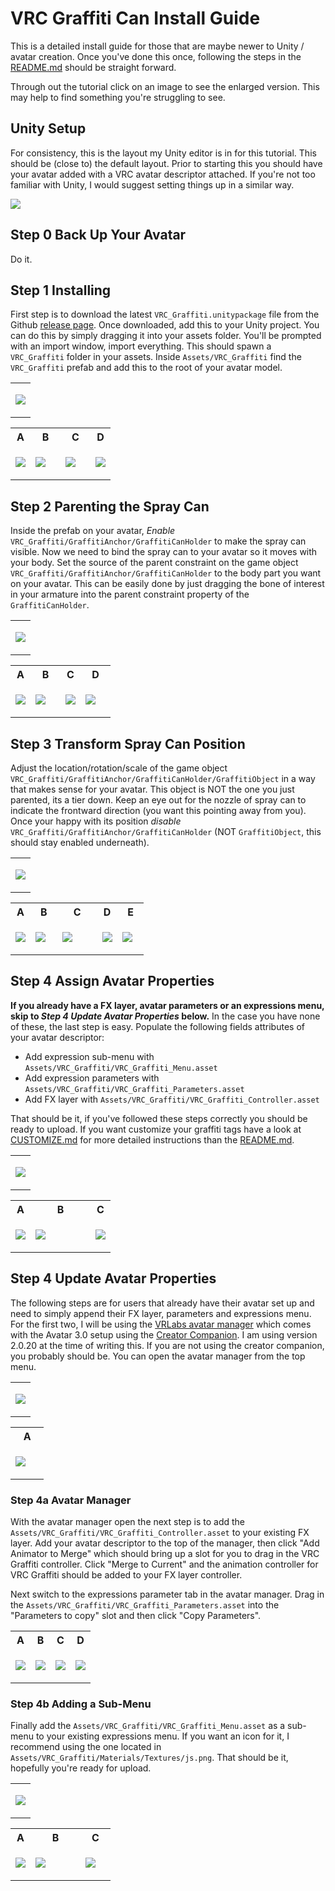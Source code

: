 # VRC Graffiti Can Install Guide

This is a detailed install guide for those that are maybe newer to Unity / avatar creation.
Once you've done this once, following the steps in the [README.md](../README.md) should be straight forward.

Through out the tutorial click on an image to see the enlarged version. This may help to find something you're struggling to see.

## Unity Setup
For consistency, this is the layout my Unity editor is in for this tutorial.
This should be (close to) the default layout.
Prior to starting this you should have your avatar added with a VRC avatar descriptor attached.
If you're not too familiar with Unity, I would suggest setting things up in a similar way.

![](./source/install_setup.png)

## Step 0 Back Up Your Avatar
Do it.

## Step 1 Installing
First step is to download the latest `VRC_Graffiti.unitypackage` file from the Github [release page](https://github.com/AbsoluteStratos/VRC_Graffiti/releases).
Once downloaded, add this to your Unity project.
You can do this by simply dragging it into your assets folder.
You'll be prompted with an import window, import everything.
This should spawn a `VRC_Graffiti` folder in your assets.
Inside `Assets/VRC_Graffiti` find the `VRC_Graffiti` prefab and add this to the root of your avatar model.

<table style="width:100%">
<tr>
<td class = "preview">

![](./annotated/install_setup_1.png)

</td>
</tr>
</table>

<table>
<tr>
<th>A</th><th>B</th><th>C</th><th>D</th>
</tr>
<tr>
<td class = "content" style="width:20%">

![](./annotated/install_imports.png)

</td>
<td class = "content" style="width:30%">

![](./annotated/install_folder.png)

</td>
<td class = "content" style="width:30%">

![](./annotated/install_folder_prefab.png)

</td>
<td class = "content" style="width:20%">

![](./annotated/install_prefab.png)

</td>
</tr>
</table>

## Step 2 Parenting the Spray Can
Inside the prefab on your avatar, *Enable* `VRC_Graffiti/GraffitiAnchor/GraffitiCanHolder` to make the spray can visible.
Now we need to bind the spray can to your avatar so it moves with your body.
Set the source of the parent constraint on the game object `VRC_Graffiti/GraffitiAnchor/GraffitiCanHolder` to the body part you want on your avatar.
This can be easily done by just dragging the bone of interest in your armature into the parent constraint property of the `GraffitiCanHolder`.

<table style="width:100%">
<tr>
<td class = "preview">

![](./annotated/install_setup_2.png)

</td>
</tr>
</table>

<table>
<tr>
<th>A</th><th>B</th><th>C</th><th>D</th>
</tr>
<tr>
<td class = "content" style="width:20%">

![](./annotated/install_can_holder.png)

</td>
<td class = "content" style="width:30%">

![](./annotated/install_can_holder_enable.png)

</td>
<td class = "content" style="width:20%">

![](./annotated/install_can_holder_armature.png)

</td>
<td class = "content" style="width:30%">

![](./annotated/install_can_holder_parent.png)

</td>
</tr>
</table>


## Step 3 Transform Spray Can Position
Adjust the location/rotation/scale of the game object `VRC_Graffiti/GraffitiAnchor/GraffitiCanHolder/GraffitiObject` in a way that makes sense for your avatar.
This object is NOT the one you just parented, its a tier down.
Keep an eye out for the nozzle of spray can to indicate the frontward direction (you want this pointing away from you).
Once your happy with its position *disable* `VRC_Graffiti/GraffitiAnchor/GraffitiCanHolder` (NOT `GraffitiObject`, this should stay enabled underneath).

<table style="width:100%">
<tr>
<td class = "preview">

![](./annotated/install_setup_3.png)

</td>
</tr>
</table>

<table style="width:100%">
<tr>
<th>A</th><th>B</th><th>C</th><th>D</th><th>E</th>
</tr>
<tr>
<td class = "content" style="width:15%">

![](./annotated/install_can_object.png)

</td>
<td class = "content" style="width:20%">

![](./annotated/install_can_object_translate.png)

</td>
<td class = "content" style="width:30%">

![](./annotated/install_can_transform_front.png)

</td>
<td class = "content" style="width:15%">

![](./annotated/install_can_holder.png)

</td>
<td class = "content" style="width:20%">

![](./annotated/install_can_holder_disable.png)

</td>
</tr>
</table>

## Step 4 Assign Avatar Properties
**If you already have a FX layer, avatar parameters or an expressions menu, skip to *Step 4 Update Avatar Properties* below.**
In the case you have none of these, the last step is easy. 
Populate the following fields attributes of your avatar descriptor:

* Add expression sub-menu with `Assets/VRC_Graffiti/VRC_Graffiti_Menu.asset`
* Add expression parameters with `Assets/VRC_Graffiti/VRC_Graffiti_Parameters.asset`
* Add FX layer with `Assets/VRC_Graffiti/VRC_Graffiti_Controller.asset`

That should be it, if you've followed these steps correctly you should be ready to upload. 
If you want customize your graffiti tags have a look at [CUSTOMIZE.md](./annotated/CUSTOMIZE.md) for more detailed instructions than the [README.md](../README.md).

<table style="width:100%">
<tr>
<td class = "preview">

![](./annotated/install_setup_4.png)

</td>
</tr>
</table>

<table>
<tr>
<th>A</th><th>B</th><th>C</th>

</tr>
<tr>
<td class = "content" style="width:20%">

![](./annotated/install_fx_expressions.png)

</td>
<td class = "content" style="width:60%">

![](./annotated/install_folder_fx.png)

</td>
<td class = "content" style="width:20%">

![](./annotated/install_fx_expressions_added.png)

</td>
</tr>
</table>


## Step 4 Update Avatar Properties
The following steps are for users that already have their avatar set up and need to simply append their FX layer, parameters and expressions menu.
For the first two, I will be using the [VRLabs avatar manager](https://github.com/VRLabs/Avatars-3.0-Manager) which comes with the Avatar 3.0 setup using the [Creator Companion](https://vcc.docs.vrchat.com/).
I am using version 2.0.20 at the time of writing this.
If you are not using the creator companion, you probably should be.
You can open the avatar manager from the top menu.

<table style="width:100%">
<tr>
<td class = "preview">

![](./annotated/install_setup_5.png)

</td>
</tr>
</table>

<table style="width:100%">
<tr>
<th>A</th>
</tr>
<tr>
<td style="width:60%">

![](./annotated/install_avatar_manager_open.png)

</td>
</tr>
</table>

### Step 4a Avatar Manager
With the avatar manager open the next step is to add the `Assets/VRC_Graffiti/VRC_Graffiti_Controller.asset` to your existing FX layer.
Add your avatar descriptor to the top of the manager, then click "Add Animator to Merge" which should bring up a slot for you to drag in the VRC Graffiti controller.
Click "Merge to Current" and the animation controller for VRC Graffiti should be added to your FX layer controller.

Next switch to the expressions parameter tab in the avatar manager.
Drag in the `Assets/VRC_Graffiti/VRC_Graffiti_Parameters.asset` into the "Parameters to copy" slot and then click "Copy Parameters".

<table style="width:100%">
<tr>
<th>A</th><th>B</th><th>C</th><th>D</th>
</tr>
<tr>
<td class = "content" style="width:25%">

![](./annotated/install_avatar_manager_fx.png)

</td>
<td class = "content" style="width:25%">

![](./annotated/install_avatar_manager_fx_complete.png)

</td>
<td class = "content" style="width:25%">

![](./annotated/install_avatar_manager_parameter.png)

</td>
<td class = "content" style="width:25%">

![](./annotated/install_avatar_manager_parameter_complete.png)

</td>
</tr>
</table>

### Step 4b Adding a Sub-Menu
Finally add the `Assets/VRC_Graffiti/VRC_Graffiti_Menu.asset` as a sub-menu to your existing expressions menu.
If you want an icon for it, I recommend using the one located in `Assets/VRC_Graffiti/Materials/Textures/js.png`.
That should be it, hopefully you're ready for upload.

<table style="width:100%">
<tr>
<td class = "preview">

![](./annotated/install_setup_6.png)

</td>
</tr>
</table>

<table>
<tr>
<th>A</th><th>B</th><th>C</th>

</tr>
<tr>
<td class = "content" style="width:20%">

![](./annotated/install_fx_expressions_existing.png)

</td>
<td class = "content" style="width:50%">

![](./annotated/install_expression_menu_icon.png)

</td>
<td class = "content" style="width:30%">

![](./annotated/install_expression_menu_existing.png)

</td>
</tr>
</table>
